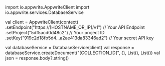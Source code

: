 import io.appwrite.AppwriteClient
import io.appwrite.services.DatabaseService

val client = AppwriteClient(context)
  .setEndpoint("https://[HOSTNAME_OR_IP]/v1") // Your API Endpoint
  .setProject("5df5acd0d48c2") // Your project ID
  .setKey("919c2d18fb5d4...a2ae413da83346ad2") // Your secret API key

val databaseService = DatabaseService(client)
val response = databaseService.createDocument("[COLLECTION_ID]", {}, List<Any>(), List<Any>())
val json = response.body?.string()
